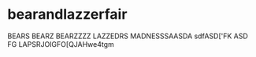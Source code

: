 # bearandlazzerfair
BEARS BEARZ BEARZZZZ LAZZEDRS MADNESSSAASDA sdfASD['FK ASD
FG LAPSRJOIGFO[QJAHwe4tgm
